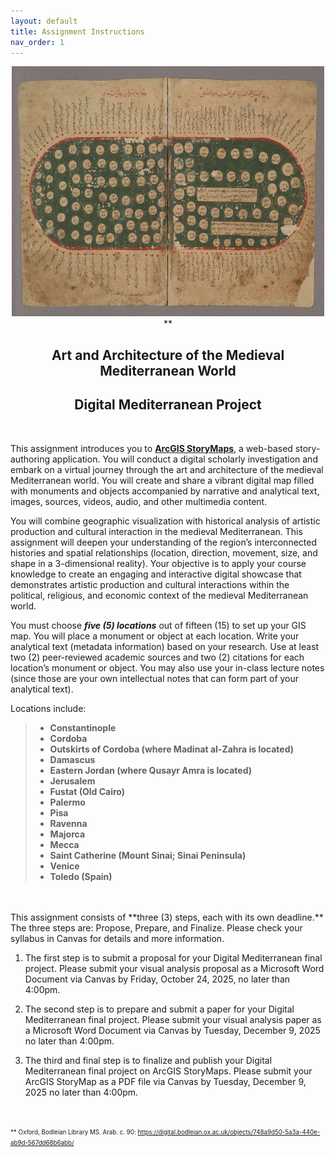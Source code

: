 ```yaml
---
layout: default
title: Assignment Instructions
nav_order: 1
---
```

<center>
<img src="https://raw.githubusercontent.com/nulib-ds/NU-ARTHIST329/refs/heads/main/content/img/map1.jpg" alt="Map 1" width="500" height="400"> **
<h2>Art and Architecture of the Medieval Mediterranean World</h2>
<h2>Digital Mediterranean Project</h2>
</center>
<br>

This assignment introduces you to **[ArcGIS StoryMaps](https://www.esri.com/en-us/arcgis/products/arcgis-storymaps/overview)**, a web-based story-authoring application. You will conduct a digital scholarly investigation and embark on a virtual journey through the art and architecture of the medieval Mediterranean world. You will create and share a vibrant digital map filled with monuments and objects accompanied by narrative and analytical text, images, sources, videos, audio, and other multimedia content. 

You will combine geographic visualization with historical analysis of artistic production and cultural interaction in the medieval Mediterranean. This assignment will deepen your understanding of the region’s interconnected histories and spatial relationships (location, direction, movement, size, and shape in a 3-dimensional reality). Your objective is to apply your course knowledge to create an engaging and interactive digital showcase that demonstrates artistic production and cultural interactions within the political, religious, and economic context of the medieval Mediterranean world. 

You must choose ***five (5) locations*** out of fifteen (15) to set up your GIS map. You will place a monument or object at each location. Write your analytical text (metadata information) based on your research. Use at least two (2) peer-reviewed academic sources and two (2) citations for each location’s monument or object. You may also use your in-class lecture notes (since those are your own intellectual notes that can form part of your analytical text).

Locations include: 
> - **Constantinople**
> - **Cordoba**
> - **Outskirts of Cordoba (where Madinat al-Zahra is located)**
> - **Damascus**
> - **Eastern Jordan (where Qusayr Amra is located)**
> - **Jerusalem**
> - **Fustat (Old Cairo)**
> - **Palermo**
> - **Pisa**
> - **Ravenna**
> - **Majorca**
> - **Mecca**
> - **Saint Catherine (Mount Sinai; Sinai Peninsula)**
> - **Venice**
> - **Toledo (Spain)**
<br>

<br>
This assignment consists of **three (3) steps, each with its own deadline.** The three steps are: Propose, Prepare, and Finalize. Please check your syllabus in Canvas for details and more information.

1. The first step is to submit a proposal for your Digital Mediterranean final project. Please submit your visual analysis proposal as a Microsoft Word Document via Canvas by Friday, October 24, 2025, no later than 4:00pm. 

2. The second step is to prepare and submit a paper for your Digital Mediterranean final project. Please submit your visual analysis paper as a Microsoft Word Document via Canvas by Tuesday, December 9, 2025 no later than 4:00pm. 

3. The third and final step is to finalize and publish your Digital Mediterranean final project on ArcGIS StoryMaps. Please submit your ArcGIS StoryMap as a PDF file via Canvas by Tuesday, December 9, 2025 no later than 4:00pm. 
<br>

<p><small><small>** Oxford, Bodleian Library MS. Arab. c. 90: <a href="https://digital.bodleian.ox.ac.uk/objects/748a9d50-5a3a-440e-ab9d-567dd68b6abb/">https://digital.bodleian.ox.ac.uk/objects/748a9d50-5a3a-440e-ab9d-567dd68b6abb/</a></small></small></p>
